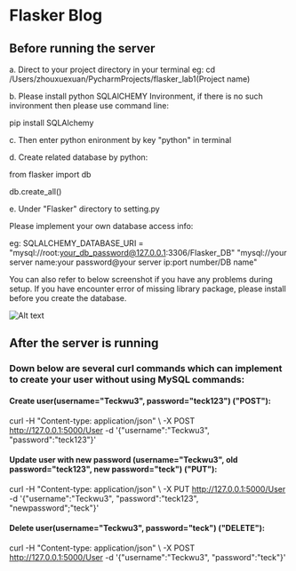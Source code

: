 # Flasker Blog #
## Before running the server ##
a. Direct to your project directory in your terminal eg: cd /Users/zhouxuexuan/PycharmProjects/flasker_lab1(Project name)

b. Please install python SQLAlCHEMY Invironment, if there is no such invironment then please use command line: 

pip install SQLAlchemy

c. Then enter python enironment by key "python" in terminal

d. Create related database by python:

from flasker import db

db.create_all()

e. Under "Flasker" directory to setting.py

Please implement your own database access info:

eg:
SQLALCHEMY_DATABASE_URI = "mysql://root:your_db_password@127.0.0.1:3306/Flasker_DB"
"mysql://your server name:your password@your server ip:port number/DB name"


You can also refer to below screenshot if you have any problems during setup.
If you have encounter error of missing library package, please install before you create the database.

![Alt text](https://github.com/Joe627487136/flasker_lab1/blob/master/Setup_Screenshot/Screenshot%202017-09-26%2015.10.17.png?raw=true "Title")



## After the server is running ##

### Down below are several curl commands which can implement to create your user without using MySQL commands: ###

#### Create user(username="Teckwu3", password="teck123") ("POST"):
curl -H "Content-type: application/json" \ -X POST http://127.0.0.1:5000/User -d '{"username":"Teckwu3", "password":"teck123"}'

#### Update user with new password (username="Teckwu3", old password="teck123", new password="teck") ("PUT"):
curl -H "Content-type: application/json" \ -X PUT http://127.0.0.1:5000/User -d '{"username":"Teckwu3", "password":"teck123", "newpassword";"teck"}'

#### Delete user(username="Teckwu3", password="teck") ("DELETE"):
curl -H "Content-type: application/json" \ -X POST http://127.0.0.1:5000/User -d '{"username":"Teckwu3", "password":"teck"}'
